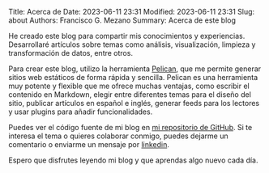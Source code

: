 Title: Acerca de
Date: 2023-06-11 23:31
Modified: 2023-06-11 23:31
Slug: about
Authors: Francisco G. Mezano
Summary: Acerca de este blog


He creado este blog 
para compartir mis conocimientos y experiencias. Desarrollaré artículos sobre temas como 
análisis, visualización, limpieza y transformación de datos, entre otros. 

Para crear este blog, utilizo la herramienta [Pelican](https://docs.getpelican.com/), que me permite 
generar sitios web estáticos de forma rápida y sencilla. Pelican es una herramienta muy potente y 
flexible que me ofrece muchas ventajas, como escribir el contenido en Markdown, elegir entre diferentes 
temas para el diseño del sitio, publicar artículos en español e inglés, generar feeds para los lectores 
y usar plugins para añadir funcionalidades. 

Puedes ver el código fuente de mi blog en [mi repositorio de GitHub](https://github.com/Mezano85/blog). 
Si te interesa el tema o quieres colaborar conmigo, puedes dejarme un comentario o enviarme un mensaje 
por [linkedin](https://www.linkedin.com/in/mezano/).

Espero que disfrutes leyendo mi blog y que aprendas algo nuevo cada día.